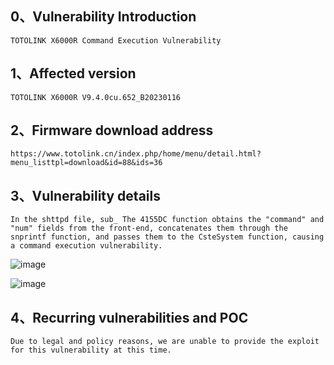 ## 0、Vulnerability Introduction

```
TOTOLINK X6000R Command Execution Vulnerability
```

## 1、Affected version

```
TOTOLINK X6000R V9.4.0cu.652_B20230116
```

## 2、Firmware download address

```
https://www.totolink.cn/index.php/home/menu/detail.html?menu_listtpl=download&id=88&ids=36
```

## 3、Vulnerability details

```
In the shttpd file, sub_ The 4155DC function obtains the "command" and "num" fields from the front-end, concatenates them through the snprintf function, and passes them to the CsteSystem function, causing a command execution vulnerability.
```

![image](https://github.com/XYIYM/Digging/blob/main/TOTOLINK/X6000R/1/upload/image-20231018104938542.png)

![image](https://github.com/XYIYM/Digging/blob/main/TOTOLINK/X6000R/1/upload/image-20231018105019604.png)

## 4、Recurring vulnerabilities and POC

```
Due to legal and policy reasons, we are unable to provide the exploit for this vulnerability at this time.
```

